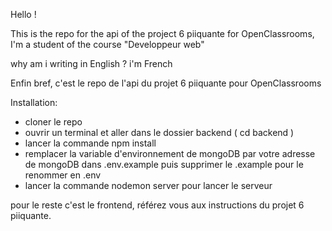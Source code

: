 Hello !

This is the repo for the api of the project 6 piiquante for OpenClassrooms, I'm a student of the course "Developpeur web"

why am i writing in English ? i'm French

Enfin bref, c'est le repo de l'api du projet 6 piiquante pour OpenClassrooms

Installation:

-  cloner le repo
-  ouvrir un terminal et aller dans le dossier backend ( cd backend )
-  lancer la commande npm install
-  remplacer la variable d'environnement de mongoDB par votre adresse de mongoDB dans .env.example puis supprimer le .example pour le renommer en .env
-  lancer la commande nodemon server pour lancer le serveur

pour le reste c'est le frontend, référez vous aux instructions du projet 6 piiquante.
